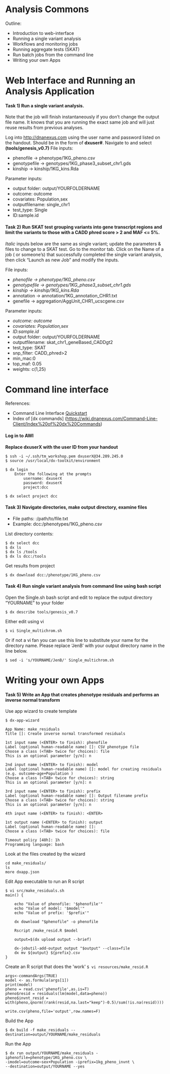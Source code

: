 # Analysis Commons

Outline:
* Introduction to web-interface
* Running a single variant analysis
* Workflows and monitoring jobs
* Running aggregate tests (SKAT)
* Run batch jobs from the command line
* Writing your own Apps
	
# Web Interface and Running an Analysis Application 

#### Task 1) Run a single variant analysis.  
Note that the job will finish instantaneously if you don’t change the output file name.  It knows that you are running the exact same job and will just reuse results from previous analyses. 


Log into http://dnanexus.com using the user name and password listed on the handout.  Should be in the form of **dxuser#**.
Navigate to and select **(tools/genesis_v0.7)**
File inputs:
* phenofile -> phenotype/1KG_pheno.csv
* genotypefile -> genotypes/1KG_phase3_subset_chr1.gds
* kinship -> kinship/1KG_kins.Rda 

Parameter inputs:
* output folder: output/YOURFOLDERNAME
* outcome: outcome 
* covariates: Population,sex 
* outputfilename: single_chr1
* test_type: Single 
* ID:sample.id



#### Task 2) Run SKAT test grouping variants into gene transcript regions and limit the variants to those with a CADD phred score > 2 and MAF <= 5%.
_Italic_ inputs below are the same as single variant; update the parameters & files to change to a SKAT test.  Go to the monitor tab.  Click on the Name of a job ( or someone’s) that successfully completed the single variant analysis, then click “Launch as new Job” and modify the inputs.   

File inputs:
* _phenofile -> phenotype/1KG_pheno.csv_
* _genotypefile -> genotypes/1KG_phase3_subset_chr1.gds_
* _kinship -> kinship/1KG_kins.Rda_
* annotation -> annotation/1KG_annotation_CHR1.txt 
* genefile -> aggregation/AggUnit_CHR1_ucscgene.csv 

Parameter inputs:	
* _outcome: outcome_
* _covariates: Population,sex_
* _ID:sample.id_
* output folder: output/YOURFOLDERNAME
* outputfilename: skat_chr1_geneBased_CADDgt2
* test_type: SKAT
* snp_filter: CADD_phred>2
* min_mac:0
* top_maf: 0.05
* weights: c(1,25)

# Command line interface

References:
* Command Line Interface [Quickstart](https://wiki.dnanexus.com/Command-Line-Client/Quickstart)
* Index of [dx commands] (https://wiki.dnanexus.com/Command-Line-Client/Index%20of%20dx%20Commands)

#### Log in to AWI
**Replace dxuserX with the user ID from your handout**
```
$ ssh -i ~/.ssh/tm_workshop.pem dxuserX@34.209.245.0
$ source /usr/local/dx-toolkit/environment
```


```
$ dx login 
	Enter the following at the prompts
		username: dxuserX
		password: dxuserX
		project:dcc

$ dx select project dcc
```



#### Task 3) Navigate directories, make output directory, examine files

* File paths:  <project>:/path/to/file.txt
* Example: dcc:/phenotypes/1KG_pheno.csv


List directory contents:
```
$ dx select dcc
$ dx ls
$ dx ls /tools
$ dx ls dcc:/tools
```
Get results from project
```
$ dx download dcc:/phenotype/1KG_pheno.csv
```
#### Task 4) Run single variant analysis from command line using bash script

Open the Single.sh bash script and edit to replace the output directory “YOURNAME” to your folder
```
$ dx describe tools/genesis_v0.7
```
Either edit using vi
```
$ vi Single_multichrom.sh 
```
Or if not a vi fan you can use this line to substitute your name for the directory name.  Please replace ‘JenB’ with your output directory name in the line below. 
```
$ sed -i 's/YOURNAME/JenB/' Single_multichrom.sh
```

# Writing your own Apps 
#### Task 5) Write an App that creates phenotype residuals and performs an inverse normal transform


Use app wizard to create template
```
$ dx-app-wizard

App Name: make_residuals
Title []: Create inverse normal transformed residuals

1st input name (<ENTER> to finish): phenofile
Label (optional human-readable name) []: CSV phenotype file
Choose a class (<TAB> twice for choices): file
This is an optional parameter [y/n]: n

2nd input name (<ENTER> to finish): model
Label (optional human-readable name) []: model for creating residuals (e.g. outcome~age+Population )
Choose a class (<TAB> twice for choices): string
This is an optional parameter [y/n]: n

3rd input name (<ENTER> to finish): prefix
Label (optional human-readable name) []: Output filename prefix
Choose a class (<TAB> twice for choices): string
This is an optional parameter [y/n]: n

4th input name (<ENTER> to finish): <ENTER>

1st output name (<ENTER> to finish): output
Label (optional human-readable name) []: 
Choose a class (<TAB> twice for choices): file

Timeout policy [48h]: 1h
Programming language: bash
```

Look at the files created by the wizard
```
cd make_residuals/
ls
more dxapp.json 
```

Edit App executable to run an R script
```
$ vi src/make_residuals.sh
main() {

    echo "Value of phenofile: '$phenofile'"
    echo "Value of model: '$model'"
    echo "Value of prefix: '$prefix'"

    dx download "$phenofile" -o phenofile

    Rscript /make_resid.R $model

    output=$(dx upload output --brief)

    dx-jobutil-add-output output "$output" --class=file
    dx mv ${output} ${prefix}.csv
}

```

Create an R script that does the 'work'
`
$ vi resources/make_resid.R
`
```
args<-commandArgs(TRUE)
model <- as.formula(args[1])
print(model)
pheno = read.csv('phenofile',as.is=T)
pheno$resid = residuals(lm(model,data=pheno))
pheno$invnt_resid =  with(pheno,qnorm((rank(resid,na.last="keep")-0.5)/sum(!is.na(resid))))

write.csv(pheno,file='output',row.names=F)
```  
Build the App
```
$ dx build -f make_residuals --destination=output/YOURNAME/make_residuals
```

Run the App
```
$ dx run output/YOURNAME/make_residuals -iphenofile=phenotype/1KG_pheno.csv \
-imodel=outcome~sex+Population -iprefix=1kg_pheno_invnt \
--destination=output/YOURNAME --yes
```




